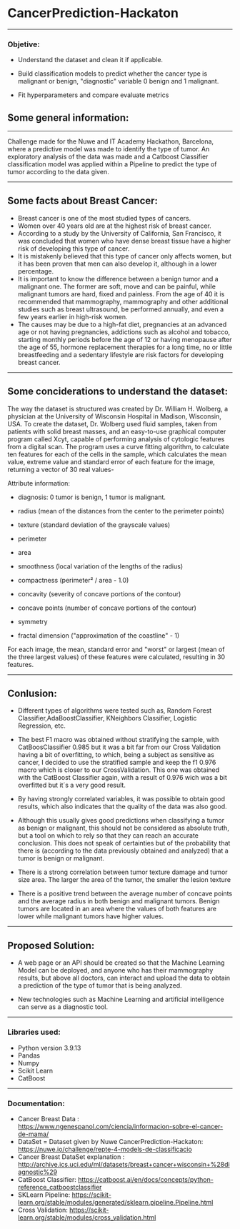 # CancerPrediction-Hackaton
___

### Objetive:

- Understand the dataset and clean it if applicable.

- Build classification models to predict whether the cancer type is malignant or benign, "diagnostic" variable 0 benign and 1 malignant.

- Fit hyperparameters and compare evaluate metrics


## Some general information:
___
Challenge made for the Nuwe and IT Academy Hackathon, Barcelona, where a predictive model was made to identify the type of tumor.
An exploratory analysis of the data was made and a Catboost Classifier classification model was applied within a Pipeline to predict the type of tumor according to the data given.
___

## Some facts about Breast Cancer:
- Breast cancer is one of the most studied types of cancers.
- Women over 40 years old are at the highest risk of breast cancer.
- According to a study by the University of California, San Francisco, it was concluded that women who have dense breast tissue have a higher risk of developing this type of cancer.
- It is mistakenly believed that this type of cancer only affects women, but it has been proven that men can also develop it, although in a lower percentage.
- It is important to know the difference between a benign tumor and a malignant one. The former are soft, move and can be painful, while malignant tumors are hard, fixed and painless. From the age of 40 it is recommended that mammography, mammography and other additional studies such as breast ultrasound, be performed annually, and even a few years earlier in high-risk women.
- The causes may be due to a high-fat diet, pregnancies at an advanced age or not having pregnancies, addictions such as alcohol and tobacco, starting monthly periods before the age of 12 or having menopause after the age of 55, hormone replacement therapies for a long time, no or little breastfeeding and a sedentary lifestyle are risk factors for developing breast cancer.
___

## Some conciderations to understand the dataset:

The way the dataset is structured was created by Dr. William H. Wolberg, a physician at the University of Wisconsin Hospital in Madison, Wisconsin, USA. To create the dataset, Dr. Wolberg used fluid samples, taken from patients with solid breast masses, and an easy-to-use graphical computer program called Xcyt, capable of performing analysis of cytologic features from a digital scan. The program uses a curve fitting algorithm, to calculate ten features for each of the cells in the sample, which calculates the mean value, extreme value and standard error of each feature for the image, returning a vector of 30 real values-

Attribute information:

- diagnosis: 0 tumor is benign, 1 tumor is malignant.

- radius (mean of the distances from the center to the perimeter points)
- texture (standard deviation of the grayscale values)
- perimeter
- area
- smoothness (local variation of the lengths of the radius)
- compactness (perimeter² / area - 1.0)
- concavity (severity of concave portions of the contour)
- concave points (number of concave portions of the contour)
- symmetry
- fractal dimension ("approximation of the coastline" - 1)

For each image, the mean, standard error and "worst" or largest (mean of the three largest values) of these features were calculated, resulting in 30 features.
___

## Conlusion: 

- Different types of algorithms were tested such as, Random Forest Classifier,AdaBoostClassifier, KNeighbors Classifier, Logistic Regression, etc.

- The best F1 macro was obtained without stratifying the sample, with CatBoosClassifier 0.985 but it was a bit far from our Cross Validation having a bit of overfitting, to which, being a subject as sensitive as cancer, I decided to use the stratified sample and keep the f1 0.976 macro which is closer to our CrossValidation. This one was obtained with the CatBoost Classifier again, with a result of 0.976 wich was a bit overfitted but it´s a very good result.

- By having strongly correlated variables, it was possible to obtain good results, which also indicates that the quality of the data was also good.

- Although this usually gives good predictions when classifying a tumor as benign or malignant, this should not be considered as absolute truth, but a tool on which to rely so that they can reach an accurate conclusion. This does not speak of certainties but of the probability that there is (according to the data previously obtained and analyzed) that a tumor is benign or malignant.

- There is a strong correlation between tumor texture damage and tumor size area. The larger the area of the tumor, the smaller the lesion texture

- There is a positive trend between the average number of concave points and the average radius in both benign and malignant tumors. Benign tumors are located in an area where the values of both features are lower while malignant tumors have higher values.
___

## Proposed Solution:
- A web page or an API should be created so that the Machine Learning Model can be deployed, and anyone who has their mammography results, but above all doctors, can interact and upload the data to obtain a prediction of the type of tumor that is being analyzed.

- New technologies such as Machine Learning and artificial intelligence can serve as a diagnostic tool.
___

### Libraries used:

- Python version 3.9.13
- Pandas
- Numpy
- Scikit Learn
- CatBoost
___

### Documentation:

- Cancer Breast Data : https://www.ngenespanol.com/ciencia/informacion-sobre-el-cancer-de-mama/
- DataSet = Dataset given by Nuwe CancerPrediction-Hackaton: https://nuwe.io/challenge/repte-4-models-de-classificacio
- Cancer Breast DataSet explanation : http://archive.ics.uci.edu/ml/datasets/breast+cancer+wisconsin+%28diagnostic%29
- CatBoost Classifier: https://catboost.ai/en/docs/concepts/python-reference_catboostclassifier
- SKLearn Pipeline: https://scikit-learn.org/stable/modules/generated/sklearn.pipeline.Pipeline.html
- Cross Validation: https://scikit-learn.org/stable/modules/cross_validation.html
